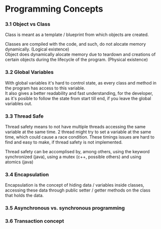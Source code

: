 # Programming Concepts

### 3.1 Object vs Class

Class is meant as a template / blueprint from which objects are created.

Classes are compiled with the code, and such, do not alocate memory dynamically. (Logical existence)  
Object does dynamically alocate memory due to teardown and creations of certain objects during the lifecycle of the program. (Physical existence)

### 3.2 Global Variables

With global variables it's hard to control state, as every class and method in the program has access to this variable.  
It also gives a better readability and fast understanding, for the developer, as it's posible to follow the state from start till end, if you leave the global variables out.

### 3.3 Thread Safe

Thread safety means to not have multiple threads accessing the same variable at the same time. 2 thread might try to set a variable at the same time, which could cause a race condition. These timings issues are hard to find and easy to make, if thread safety is not implemented.

Thread safety can be accomplised by, among others, using the keyword synchronized (java), using a mutex (c++, possible others) and using atomics (java)

### 3.4 Encapsulation

Encapsulation is the concept of hiding data / variables inside classes, accessing these data through public setter / getter methods on the class that holds the data.

### 3.5 Asynchronous vs. synchronous programming



### 3.6 Transaction concept